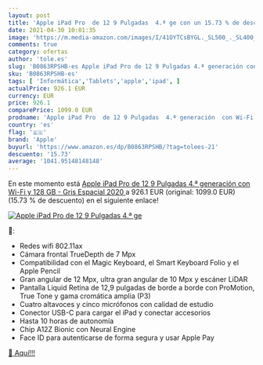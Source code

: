```yaml
---
layout: post
title: 'Apple iPad Pro  de 12 9 Pulgadas  4.ª ge con un 15.73 % de descuento'
date: 2021-04-30 10:01:35
image: 'https://m.media-amazon.com/images/I/41OYTCsBYGL._SL500_._SL400_.jpg'
comments: true
category: ofertas
author: 'tole.es'
slug: 'B0863RPSHB-es Apple iPad Pro de 12 9 Pulgadas 4.ª generación con Wi-Fi y...'
sku: 'B0863RPSHB-es'
tags: [ 'Informática','Tablets','apple','ipad', ]
actualPrice: 926.1 EUR
currency: EUR
price: 926.1
comparePrice: 1099.0 EUR
prodname: 'Apple iPad Pro  de 12 9 Pulgadas  4.ª generación  con Wi-Fi y 128 GB  - Gris Espacial  2020 '
country: 'es'
flag: '🇪🇸'
brand: 'Apple'
buyurl: 'https://www.amazon.es/dp/B0863RPSHB/?tag=tolees-21'
descuento: '15.73'
average: '1041.95148148148'
---
```


En este momento está [Apple iPad Pro  de 12 9 Pulgadas  4.ª generación  con Wi-Fi y 128 GB  - Gris Espacial  2020 ](https://www.amazon.es/dp/B0863RPSHB/?tag=tolees-21) a 926.1 EUR (original: 1099.0 EUR) (15.73 %  de descuento) en el siguiente enlace!

[![Apple iPad Pro  de 12 9 Pulgadas  4.ª ge](https://m.media-amazon.com/images/I/41OYTCsBYGL._SL500_._SL400_.jpg)](https://www.amazon.es/dp/B0863RPSHB/?tag=tolees-21)

🔎:

- Redes wifi 802.11ax
- Cámara frontal TrueDepth de 7 Mpx
- Compatibilidad con el Magic Keyboard, el Smart Keyboard Folio y el Apple Pencil
- Gran angular de 12 Mpx, ultra gran angular de 10 Mpx y escáner LiDAR
- Pantalla Liquid Retina de 12,9 pulgadas de borde a borde con ProMotion, True Tone y gama cromática amplia (P3)
- Cuatro altavoces y cinco micrófonos con calidad de estudio
- Conector USB-C para cargar el iPad y conectar accesorios
- Hasta 10 horas de autonomía
- Chip A12Z Bionic con Neural Engine
- Face ID para autenticarse de forma segura y usar Apple Pay

[🛒 Aquí!!!](https://www.amazon.es/dp/B0863RPSHB/?tag=tolees-21)
